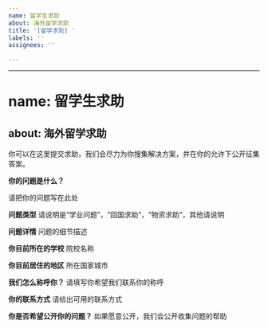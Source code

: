 ```yaml
---
name: 留学生求助
about: 海外留学求助
title: '[留学求助] '
labels: ''
assignees: ''

---
```


---
# name: 留学生求助
about: 海外留学求助
---
你可以在这里提交求助，我们会尽力为你搜集解决方案，并在你的允许下公开征集答案。

**你的问题是什么？**

请把你的问题写在此处

**问题类型**
请说明是“学业问题”，“回国求助”，“物资求助”，其他请说明

**问题详情**
问题的细节描述

**你目前所在的学校**
院校名称

**你目前居住的地区**
所在国家城市

**我们怎么称呼你？**
请填写你希望我们联系你的称呼

**你的联系方式**
请给出可用的联系方式

**你是否希望公开你的问题？**
如果愿意公开，我们会公开收集问题的帮助
